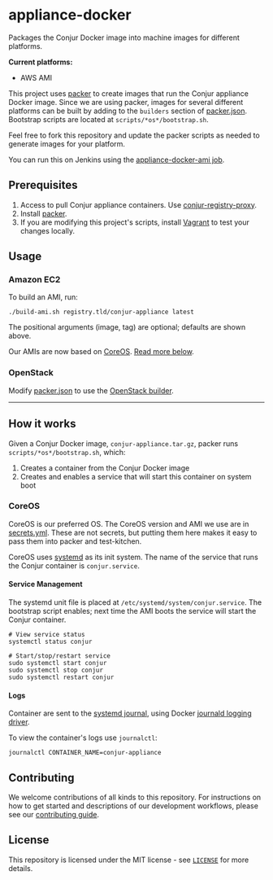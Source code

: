 # appliance-docker

Packages the Conjur Docker image into machine images for different platforms.

**Current platforms:**

* AWS AMI

This project uses [packer](https://www.packer.io/) to create images that run
the Conjur appliance Docker image. Since we are using packer, images for several different
platforms can be built by adding to the `builders` section of [packer.json](packer.json).
Bootstrap scripts are located at `scripts/*os*/bootstrap.sh`.

Feel free to fork this repository and update the packer scripts
as needed to generate images for your platform.

You can run this on Jenkins using the [appliance-docker-ami job](https://jenkins.conjur.net/job/appliance-docker-ami/).

## Prerequisites

1. Access to pull Conjur appliance containers. Use [conjur-registry-proxy](https://github.com/conjurinc/conjur-registry-proxy).
2. Install [packer](https://www.packer.io/).
3. If you are modifying this project's scripts, install [Vagrant](https://www.vagrantup.com/) to test your changes locally.

## Usage

### Amazon EC2

To build an AMI, run:

```
./build-ami.sh registry.tld/conjur-appliance latest
```

The positional arguments (image, tag) are optional; defaults are shown above.

Our AMIs are now based on [CoreOS](https://coreos.com/os/docs/latest/).
[Read more below]().

### OpenStack

Modify [packer.json](packer.json) to use the
[OpenStack builder](https://www.packer.io/docs/builders/openstack.html).

---

## How it works

Given a Conjur Docker image, `conjur-appliance.tar.gz`, packer runs
`scripts/*os*/bootstrap.sh`, which:

1. Creates a container from the Conjur Docker image
2. Creates and enables a service that will start this container on system boot

### CoreOS

CoreOS is our preferred OS. The CoreOS version and AMI we use are in [secrets.yml](secrets.yml). These are not secrets, but putting them here makes it easy to pass them into packer and test-kitchen.

CoreOS uses [systemd](https://coreos.com/docs/launching-containers/launching/getting-started-with-systemd/) as its init system. The name of the service that runs the Conjur container is `conjur.service`.

#### Service Management

The systemd unit file is placed at `/etc/systemd/system/conjur.service`. The bootstrap script enables; next time the AMI boots the service will start the Conjur container.

```
# View service status
systemctl status conjur

# Start/stop/restart service
sudo systemctl start conjur
sudo systemctl stop conjur
sudo systemctl restart conjur
```

#### Logs

Container are sent to the [systemd journal](https://www.freedesktop.org/software/systemd/man/systemd-journald.service.html), using Docker [journald logging driver](https://docker.github.io/engine/admin/logging/journald/).

To view the container's logs use `journalctl`:

```
journalctl CONTAINER_NAME=conjur-appliance
```

## Contributing

We welcome contributions of all kinds to this repository. For instructions on
how to get started and descriptions of our development workflows, please see our
[contributing guide](CONTRIBUTING.md).

## License

This repository is licensed under the MIT license - see [`LICENSE`](LICENSE) for more details.
